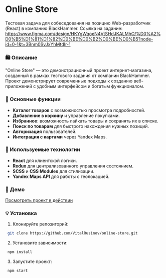 # Online Store

Тестовая задача для собеседования на позицию Web-разработчик (React) в компанию BlackHammer. Ссылка на задание: https://www.figma.com/design/HKYgWqoeN4VtSHdJKALMhO/%D0%A2%D0%B5%D1%81%D1%82%D0%BE%D0%B2%D0%BE%D0%B5?node-id=0-1&t=3Bnm0SvJxYhMtdIr-1

### 🛍️ Описание

"Online Store" — это демонстрационный проект интернет-магазина, созданный в рамках тестового задания от компании BlackHammer. Проект демонстрирует современные подходы к созданию веб-приложений с удобным интерфейсом и богатым функционалом.

### 🚀 Основные функции

- **Каталог товаров** с возможностью просмотра подробностей.
- **Добавление в корзину** и управление покупками.
- **Избранное**: возможность лайкать товары и сохранять их в списке.
- **Поиск по товарам** для быстрого нахождения нужных позиций.
- **Авторизация** пользователей.
- **Интеграция с картами** через Yandex Maps.

### 🧰 Используемые технологии

- **React** для клиентской логики.
- **Redux** для централизованного управления состоянием.
- **SCSS** и **CSS Modules** для стилизации.
- **Yandex Maps API** для работы с геолокацией.

### 🔗 Демо

[Посмотреть проект в действии](https://elfen-store.vercel.app)

### 💡 Установка

1. Клонируйте репозиторий:

```bash
 git clone https://github.com/VitalRusinov/online-store.git
```

2. Установите зависимости:

```bash
 npm install
```

3. Запустите проект:

```bash
 npm start
```
